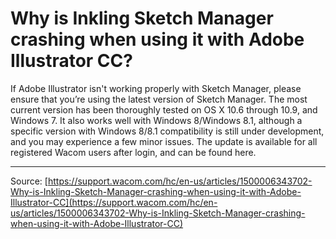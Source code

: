 # Why is Inkling Sketch Manager crashing when using it with Adobe Illustrator CC?

If Adobe Illustrator isn't working properly with Sketch Manager, please ensure that you’re using the latest version of Sketch Manager. The most current version has been thoroughly tested on OS X 10.6 through 10.9, and Windows 7. It also works well with Windows 8/Windows 8.1, although a specific version with Windows 8/8.1 compatibility is still under development, and you may experience a few minor issues. The update is available for all registered Wacom users after login, and can be found here.

---
Source: [https://support.wacom.com/hc/en-us/articles/1500006343702-Why-is-Inkling-Sketch-Manager-crashing-when-using-it-with-Adobe-Illustrator-CC](https://support.wacom.com/hc/en-us/articles/1500006343702-Why-is-Inkling-Sketch-Manager-crashing-when-using-it-with-Adobe-Illustrator-CC)

